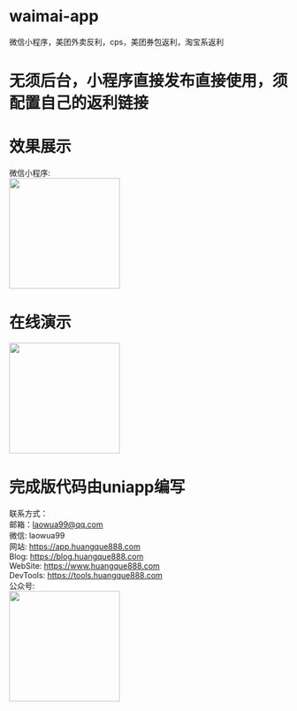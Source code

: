 # waimai-app
微信小程序，美团外卖反利，cps，美团券包返利，淘宝系返利

# 无须后台，小程序直接发布直接使用，须配置自己的返利链接

# 效果展示

微信小程序: <br />
<img src="https://app.huangque888.com/cdn/IMG_3170.PNG" width="200" />

# 在线演示
<img src="https://app.huangque888.com/cdn/xcx.png" width="200" />

# 完成版代码由uniapp编写
联系方式： <br />
邮箱：laowua99@qq.com <br />
微信: laowua99 <br />
网站: https://app.huangque888.com <br />
Blog: https://blog.huangque888.com <br />
WebSite: https://www.huangque888.com <br />
DevTools: https://tools.huangque888.com <br />
公众号:
<br />
<img src="https://app.huangque888.com/cdn/erweima.png" width="200" />

